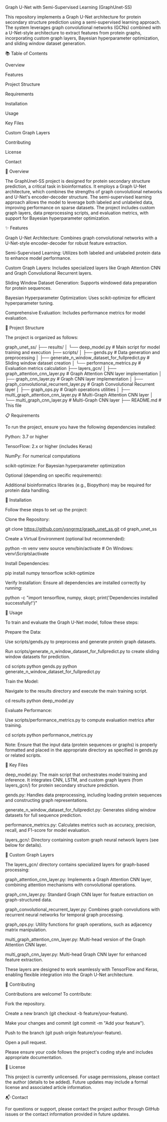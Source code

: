 Graph U-Net with Semi-Supervised Learning (GraphUnet-SS)

This repository implements a Graph U-Net architecture for protein secondary structure prediction using a semi-supervised learning approach. The system leverages graph convolutional networks (GCNs) combined with a U-Net-style architecture to extract features from protein graphs, incorporating custom graph layers, Bayesian hyperparameter optimization, and sliding window dataset generation.

📚 Table of Contents





Overview



Features



Project Structure



Requirements



Installation



Usage



Key Files



Custom Graph Layers



Contributing



License



Contact

📖 Overview

The GraphUnet-SS project is designed for protein secondary structure prediction, a critical task in bioinformatics. It employs a Graph U-Net architecture, which combines the strengths of graph convolutional networks and U-Net's encoder-decoder structure. The semi-supervised learning approach allows the model to leverage both labeled and unlabeled data, improving performance on sparse datasets. The project includes custom graph layers, data preprocessing scripts, and evaluation metrics, with support for Bayesian hyperparameter optimization.

✨ Features





Graph U-Net Architecture: Combines graph convolutional networks with a U-Net-style encoder-decoder for robust feature extraction.



Semi-Supervised Learning: Utilizes both labeled and unlabeled protein data to enhance model performance.



Custom Graph Layers: Includes specialized layers like Graph Attention CNN and Graph Convolutional Recurrent layers.



Sliding Window Dataset Generation: Supports windowed data preparation for protein sequences.



Bayesian Hyperparameter Optimization: Uses scikit-optimize for efficient hyperparameter tuning.



Comprehensive Evaluation: Includes performance metrics for model evaluation.

📂 Project Structure

The project is organized as follows:

graph_unet_ss/
├── results/
│   └── deep_model.py               # Main script for model training and execution
├── scripts/
│   ├── gends.py                    # Data generation and preprocessing
│   ├── generate_n_window_dataset_for_fullpredict.py  # Sliding window dataset creation
│   └── performance_metrics.py      # Evaluation metrics calculation
├── layers_gcn/
│   ├── graph_attention_cnn_layer.py # Graph Attention CNN layer implementation
│   ├── graph_cnn_layer.py          # Graph CNN layer implementation
│   ├── graph_convolutional_recurrent_layer.py  # Graph Convolutional Recurrent layer
│   ├── graph_ops.py                # Graph operations utilities
│   ├── multi_graph_attention_cnn_layer.py  # Multi-Graph Attention CNN layer
│   └── multi_graph_cnn_layer.py    # Multi-Graph CNN layer
├── README.md                       # This file

📋 Requirements

To run the project, ensure you have the following dependencies installed:





Python: 3.7 or higher



TensorFlow: 2.x or higher (includes Keras)



NumPy: For numerical computations



scikit-optimize: For Bayesian hyperparameter optimization

Optional (depending on specific requirements):





Additional bioinformatics libraries (e.g., Biopython) may be required for protein data handling.

🔧 Installation

Follow these steps to set up the project:





Clone the Repository:

git clone https://github.com/ysngrmz/graph_unet_ss.git
cd graph_unet_ss



Create a Virtual Environment (optional but recommended):

python -m venv venv
source venv/bin/activate  # On Windows: venv\Scripts\activate



Install Dependencies:

pip install numpy tensorflow scikit-optimize



Verify Installation: Ensure all dependencies are installed correctly by running:

python -c "import tensorflow, numpy, skopt; print('Dependencies installed successfully!')"

🚀 Usage

To train and evaluate the Graph U-Net model, follow these steps:





Prepare the Data:





Use scripts/gends.py to preprocess and generate protein graph datasets.



Run scripts/generate_n_window_dataset_for_fullpredict.py to create sliding window datasets for prediction.

cd scripts
python gends.py
python generate_n_window_dataset_for_fullpredict.py



Train the Model:





Navigate to the results directory and execute the main training script.

cd results
python deep_model.py



Evaluate Performance:





Use scripts/performance_metrics.py to compute evaluation metrics after training.

cd scripts
python performance_metrics.py

Note: Ensure that the input data (protein sequences or graphs) is properly formatted and placed in the appropriate directory as specified in gends.py or related scripts.

📜 Key Files





deep_model.py: The main script that orchestrates model training and inference. It integrates CNN, LSTM, and custom graph layers (from layers_gcn/) for protein secondary structure prediction.



gends.py: Handles data preprocessing, including loading protein sequences and constructing graph representations.



generate_n_window_dataset_for_fullpredict.py: Generates sliding window datasets for full sequence prediction.



performance_metrics.py: Calculates metrics such as accuracy, precision, recall, and F1-score for model evaluation.



layers_gcn/: Directory containing custom graph neural network layers (see below for details).

🧠 Custom Graph Layers

The layers_gcn/ directory contains specialized layers for graph-based processing:





graph_attention_cnn_layer.py: Implements a Graph Attention CNN layer, combining attention mechanisms with convolutional operations.



graph_cnn_layer.py: Standard Graph CNN layer for feature extraction on graph-structured data.



graph_convolutional_recurrent_layer.py: Combines graph convolutions with recurrent neural networks for temporal graph processing.



graph_ops.py: Utility functions for graph operations, such as adjacency matrix manipulation.



multi_graph_attention_cnn_layer.py: Multi-head version of the Graph Attention CNN layer.



multi_graph_cnn_layer.py: Multi-head Graph CNN layer for enhanced feature extraction.

These layers are designed to work seamlessly with TensorFlow and Keras, enabling flexible integration into the Graph U-Net architecture.

🤝 Contributing

Contributions are welcome! To contribute:





Fork the repository.



Create a new branch (git checkout -b feature/your-feature).



Make your changes and commit (git commit -m "Add your feature").



Push to the branch (git push origin feature/your-feature).



Open a pull request.

Please ensure your code follows the project's coding style and includes appropriate documentation.

📄 License

This project is currently unlicensed. For usage permissions, please contact the author (details to be added). Future updates may include a formal license and associated article information.

📬 Contact

For questions or support, please contact the project author through GitHub issues or the contact information provided in future updates.
